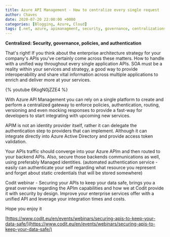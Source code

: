 ```yaml
---
title: Azure API Management - How to centralize every single request
author: Chaves
date: 2020-07-20 22:00:00 +0000
categories: [Blogging, Azure, Cloud]
tags: [.net, azure, apimanagment, security, governance, centralizations, PaaS, codit, webminar]
---
```

**Centralized: Security, governance, policies, and authentication**

That's right! If you think about the enterprise architecture strategy for your company's APIs you've certainly come across these matters. How to handle with a unified way throughout every single application APIs. SOA must be a reality within your services and strategy, a good way to provide interoperability and share vital information across multiple applications to enrich and deliver more at your services.

{% youtube 6KogN0jZZE4 %}

With Azure API Management you can rely on a single platform to create and perform a centralized gateway to enforce policies, authentication, routing, versioning and even mocking responses to provide a fast-way for developers to start integrating with upcoming new services.

APIM is not an identity provider itself, rather it can delegate the authentication step to providers that can implement. Although it can integrate directly into Azure Active Directory and provide access token validation.

Your APIs traffic should converge into your Azure APIm and then routed to your backend APIs. Also, secure those backends communications as well, using preferably Managed identities. (automated authentication service - easily can authenticate your self regarding what resource you represent and forget about static credentials that will be stored somewhere) 

Codit webinar - Securing your APIs to keep your data safe, brings you a great overview regarding the APIm capabilities and how we at Codit provide it with security by design. Improve your enterprise services offer with a unified API and leverage your integration times and costs.

 

Hope you enjoy it

[https://www.codit.eu/en/events/webinars/securing-apis-to-keep-your-data-safe/](https://www.codit.eu/en/events/webinars/securing-apis-to-keep-your-data-safe/)

